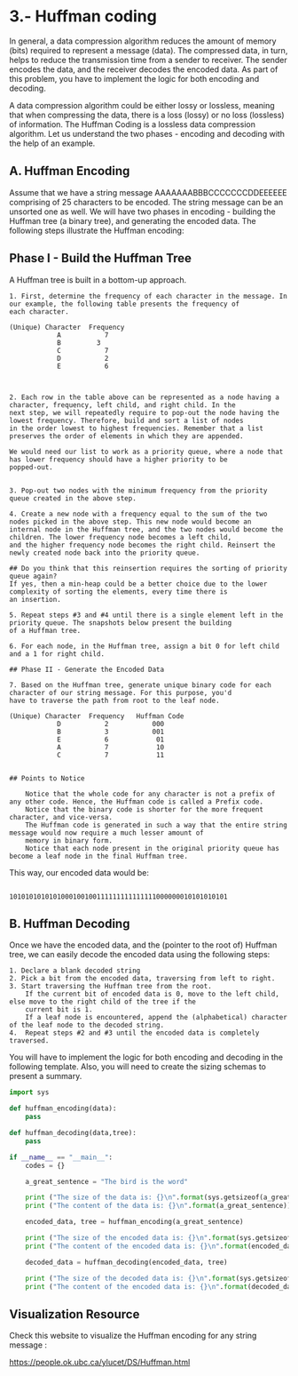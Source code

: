 # 3.- Huffman coding

In general, a data compression algorithm reduces the amount of memory (bits) required to represent a message (data). The compressed 
data, in turn, helps to reduce the transmission time from a sender to receiver. The sender encodes the data, and the receiver decodes
the encoded data. As part of this problem, you have to implement the logic for both encoding and decoding.

A data compression algorithm could be either lossy or lossless, meaning that when compressing the data, there is a loss (lossy) or
no loss (lossless) of information. The Huffman Coding is a lossless data compression algorithm. Let us understand the two phases -
encoding and decoding with the help of an example.

## A. Huffman Encoding

Assume that we have a string message AAAAAAABBBCCCCCCCDDEEEEEE comprising of 25 characters to be encoded. The string message can be
an unsorted one as well. We will have two phases in encoding - building the Huffman tree (a binary tree), and generating the encoded
data. The following steps illustrate the Huffman encoding:

## Phase I - Build the Huffman Tree

A Huffman tree is built in a bottom-up approach.

    1. First, determine the frequency of each character in the message. In our example, the following table presents the frequency of 
    each character.
    
    (Unique) Character 	Frequency
                A       	7
                B 	      3
                C       	7
                D       	2
                E       	6
                


    2. Each row in the table above can be represented as a node having a character, frequency, left child, and right child. In the
    next step, we will repeatedly require to pop-out the node having the lowest frequency. Therefore, build and sort a list of nodes
    in the order lowest to highest frequencies. Remember that a list preserves the order of elements in which they are appended.

    We would need our list to work as a priority queue, where a node that has lower frequency should have a higher priority to be 
    popped-out.
    
    
    3. Pop-out two nodes with the minimum frequency from the priority queue created in the above step.

    4. Create a new node with a frequency equal to the sum of the two nodes picked in the above step. This new node would become an 
    internal node in the Huffman tree, and the two nodes would become the children. The lower frequency node becomes a left child,
    and the higher frequency node becomes the right child. Reinsert the newly created node back into the priority queue. 

    ## Do you think that this reinsertion requires the sorting of priority queue again?
    If yes, then a min-heap could be a better choice due to the lower complexity of sorting the elements, every time there is
    an insertion.

    5. Repeat steps #3 and #4 until there is a single element left in the priority queue. The snapshots below present the building
    of a Huffman tree.
    
    6. For each node, in the Huffman tree, assign a bit 0 for left child and a 1 for right child. 
    
    ## Phase II - Generate the Encoded Data

    7. Based on the Huffman tree, generate unique binary code for each character of our string message. For this purpose, you'd 
    have to traverse the path from root to the leaf node.
    
    (Unique) Character 	Frequency 	Huffman Code
                D 	        2 	        000
                B 	        3 	        001
                E 	        6 	         01
                A 	        7 	         10
                C 	        7 	         11
                
                
    ## Points to Notice

        Notice that the whole code for any character is not a prefix of any other code. Hence, the Huffman code is called a Prefix code.
        Notice that the binary code is shorter for the more frequent character, and vice-versa.
        The Huffman code is generated in such a way that the entire string message would now require a much lesser amount of
        memory in binary form.
        Notice that each node present in the original priority queue has become a leaf node in the final Huffman tree.

This way, our encoded data would be:
    
                                        1010101010101000100100111111111111111000000010101010101
    
## B. Huffman Decoding

Once we have the encoded data, and the (pointer to the root of) Huffman tree, we can easily decode the encoded data using
    the following steps:

    1. Declare a blank decoded string
    2. Pick a bit from the encoded data, traversing from left to right.
    3. Start traversing the Huffman tree from the root.
        If the current bit of encoded data is 0, move to the left child, else move to the right child of the tree if the
        current bit is 1.
        If a leaf node is encountered, append the (alphabetical) character of the leaf node to the decoded string.
    4.  Repeat steps #2 and #3 until the encoded data is completely traversed.

You will have to implement the logic for both encoding and decoding in the following template. Also, you will need to create the 
sizing schemas to present a summary.

```python
import sys

def huffman_encoding(data):
    pass

def huffman_decoding(data,tree):
    pass

if __name__ == "__main__":
    codes = {}

    a_great_sentence = "The bird is the word"

    print ("The size of the data is: {}\n".format(sys.getsizeof(a_great_sentence)))
    print ("The content of the data is: {}\n".format(a_great_sentence))

    encoded_data, tree = huffman_encoding(a_great_sentence)

    print ("The size of the encoded data is: {}\n".format(sys.getsizeof(int(encoded_data, base=2))))
    print ("The content of the encoded data is: {}\n".format(encoded_data))

    decoded_data = huffman_decoding(encoded_data, tree)

    print ("The size of the decoded data is: {}\n".format(sys.getsizeof(decoded_data)))
    print ("The content of the encoded data is: {}\n".format(decoded_data))
```

## Visualization Resource

Check this website to visualize the Huffman encoding for any string message :

https://people.ok.ubc.ca/ylucet/DS/Huffman.html

